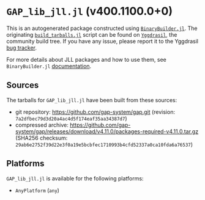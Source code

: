 # `GAP_lib_jll.jl` (v400.1100.0+0)

This is an autogenerated package constructed using [`BinaryBuilder.jl`](https://github.com/JuliaPackaging/BinaryBuilder.jl). The originating [`build_tarballs.jl`](https://github.com/JuliaPackaging/Yggdrasil/blob/37e216e031714d84813dd6ad685cb7e0dc816419/G/GAP_lib/build_tarballs.jl) script can be found on [`Yggdrasil`](https://github.com/JuliaPackaging/Yggdrasil/), the community build tree.  If you have any issue, please report it to the Yggdrasil [bug tracker](https://github.com/JuliaPackaging/Yggdrasil/issues).

For more details about JLL packages and how to use them, see `BinaryBuilder.jl` [documentation](https://juliapackaging.github.io/BinaryBuilder.jl/dev/jll/).

## Sources

The tarballs for `GAP_lib_jll.jl` have been built from these sources:

* git repository: https://github.com/gap-system/gap.git (revision: `7a2dfbec79d3d20a4ac4d5f174eaf35aa34387d7`)
* compressed archive: https://github.com/gap-system/gap/releases/download/v4.11.0/packages-required-v4.11.0.tar.gz (SHA256 checksum: `29ab6e2752f39d22e3f0a19e5bcbfec1710993b4cfd52337a0ca10fda6a76537`)

## Platforms

`GAP_lib_jll.jl` is available for the following platforms:

* `AnyPlatform` (`any`)
